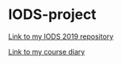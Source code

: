# IODS-project
[Link to my IODS 2019 repository](https://github.com/sviitama/IODS-project-1)

[Link to my course diary](https://sviitama.github.io/IODS-project-1/)
